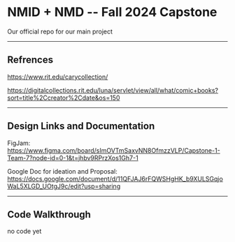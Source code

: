 # NMID + NMD -- Fall 2024 Capstone
Our official repo for our main project

------
 Refrences
-

https://www.rit.edu/carycollection/ 

https://digitalcollections.rit.edu/luna/servlet/view/all/what/comic+books?sort=title%2Ccreator%2Cdate&os=150


-------

Design Links and Documentation 
-

FigJam: https://www.figma.com/board/sImOVTmSaxvNN8OfmzzVLP/Capstone-1-Team-7?node-id=0-1&t=jhbv9RPrzXos1Gh7-1


Google Doc for ideation and Proposal: https://docs.google.com/document/d/11QFJAJ6rFQWSHgHK_b9XULSGqjoWaL5XLGD_UOtgJ9c/edit?usp=sharing

-----

Code Walkthrough
-
no code yet 
